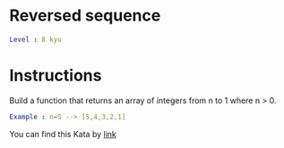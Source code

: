 # Reversed sequence

```yaml
Level : 8 kyu
```

# Instructions
Build a function that returns an array of integers from n to 1 where n > 0.


```yaml
Example : n=5 --> [5,4,3,2,1]
```

You can find this Kata by [link](https://www.codewars.com/kata/5a00e05cc374cb34d100000d/train/java)